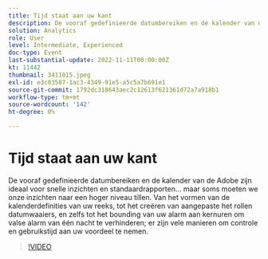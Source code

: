 ```yaml
---
title: Tijd staat aan uw kant
description: De vooraf gedefinieerde datumbereiken en de kalender van de Adobe zijn ideaal voor snelle inzichten en standaardrapporten... maar soms moeten we onze inzichten naar een hoger niveau tillen. Van het vormen van de kalenderdefinities van uw reeks, tot het creëren van aangepaste het rollen datumwaaiers, en zelfs tot het bounding van uw alarm aan kernuren om valse alarm van één nacht te verhinderen; er zijn vele manieren om controle en gebruikstijd aan uw voordeel te nemen.
solution: Analytics
role: User
level: Intermediate, Experienced
doc-type: Event
last-substantial-update: 2022-11-11T00:00:00Z
kt: 11442
thumbnail: 3411015.jpeg
exl-id: e3c03587-1ac3-4349-91e5-a5c5a7b691e1
source-git-commit: 1792dc318643aec2c12613f621361d72a7a918b1
workflow-type: tm+mt
source-wordcount: '142'
ht-degree: 0%

---
```


# Tijd staat aan uw kant

De vooraf gedefinieerde datumbereiken en de kalender van de Adobe zijn ideaal voor snelle inzichten en standaardrapporten... maar soms moeten we onze inzichten naar een hoger niveau tillen. Van het vormen van de kalenderdefinities van uw reeks, tot het creëren van aangepaste het rollen datumwaaiers, en zelfs tot het bounding van uw alarm aan kernuren om valse alarm van één nacht te verhinderen; er zijn vele manieren om controle en gebruikstijd aan uw voordeel te nemen.

>[!VIDEO](https://video.tv.adobe.com/v/3411015/?quality=12&learn=on)

